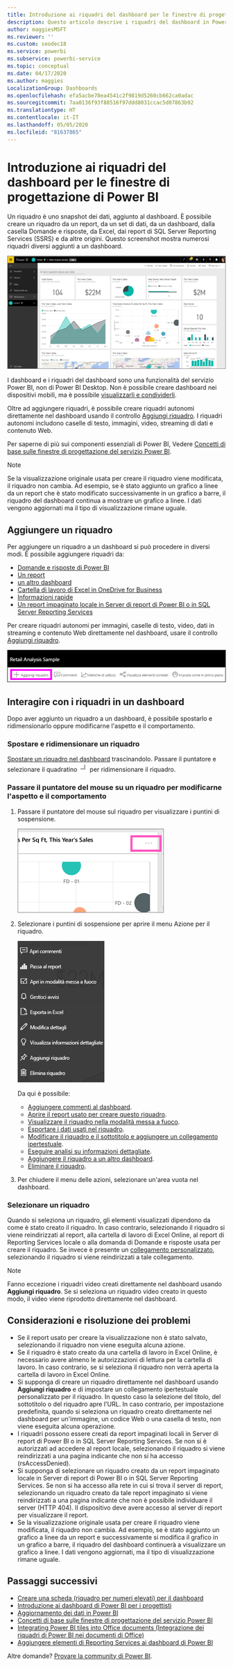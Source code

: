 ```yaml
---
title: Introduzione ai riquadri del dashboard per le finestre di progettazione di Power BI
description: Questo articolo descrive i riquadri del dashboard in Power BI, inclusi i riquadri creati dai report di SQL Server Reporting Services (SSRS).
author: maggiesMSFT
ms.reviewer: ''
ms.custom: seodec18
ms.service: powerbi
ms.subservice: powerbi-service
ms.topic: conceptual
ms.date: 04/17/2020
ms.author: maggies
LocalizationGroup: Dashboards
ms.openlocfilehash: efa5acbe70ea4541c2f9819d5260cb662ca0adac
ms.sourcegitcommit: 7aa0136f93f88516f97ddd8031ccac5d07863b92
ms.translationtype: HT
ms.contentlocale: it-IT
ms.lasthandoff: 05/05/2020
ms.locfileid: "81637865"
---
```

# <a name="intro-to-dashboard-tiles-for-power-bi-designers"></a>Introduzione ai riquadri del dashboard per le finestre di progettazione di Power BI

Un riquadro è uno snapshot dei dati, aggiunto al dashboard. È possibile creare un riquadro da un report, da un set di dati, da un dashboard, dalla casella Domande e risposte, da Excel, dai report di SQL Server Reporting Services (SSRS) e da altre origini.  Questo screenshot mostra numerosi riquadri diversi aggiunti a un dashboard.

![Dashboard di Power BI](media/service-dashboard-tiles/power-bi-dashboard.png)

I dashboard e i riquadri del dashboard sono una funzionalità del servizio Power BI, non di Power BI Desktop. Non è possibile creare dashboard nei dispositivi mobili, ma è possibile [visualizzarli e condividerli](mobile-apps-view-dashboard.md).

Oltre ad aggiungere riquadri, è possibile creare riquadri autonomi direttamente nel dashboard usando il controllo [Aggiungi riquadro](service-dashboard-add-widget.md). I riquadri autonomi includono caselle di testo, immagini, video, streaming di dati e contenuto Web.

Per saperne di più sui componenti essenziali di Power BI, Vedere [Concetti di base sulle finestre di progettazione del servizio Power BI](service-basic-concepts.md).

> [!NOTE]
> Se la visualizzazione originale usata per creare il riquadro viene modificata, il riquadro non cambia.  Ad esempio, se è stato aggiunto un grafico a linee da un report che è stato modificato successivamente in un grafico a barre, il riquadro del dashboard continua a mostrare un grafico a linee. I dati vengono aggiornati ma il tipo di visualizzazione rimane uguale.
> 
> 

## <a name="pin-a-tile"></a>Aggiungere un riquadro
Per aggiungere un riquadro a un dashboard si può procedere in diversi modi. È possibile aggiungere riquadri da:

* [Domande e risposte di Power BI](service-dashboard-pin-tile-from-q-and-a.md)
* [Un report](service-dashboard-pin-tile-from-report.md)
* [un altro dashboard](service-pin-tile-to-another-dashboard.md)
* [Cartella di lavoro di Excel in OneDrive for Business](service-dashboard-pin-tile-from-excel.md)
* [Informazioni rapide](service-insights.md)
* [Un report impaginato locale in Server di report di Power BI o in SQL Server Reporting Services](https://docs.microsoft.com/sql/reporting-services/pin-reporting-services-items-to-power-bi-dashboards)

Per creare riquadri autonomi per immagini, caselle di testo, video, dati in streaming e contenuto Web direttamente nel dashboard, usare il controllo [Aggiungi riquadro](service-dashboard-add-widget.md).

  ![Icona Aggiungi riquadro](media/service-dashboard-tiles/add_widgetnew.png)

## <a name="interact-with-tiles-on-a-dashboard"></a>Interagire con i riquadri in un dashboard
Dopo aver aggiunto un riquadro a un dashboard, è possibile spostarlo e ridimensionarlo oppure modificarne l'aspetto e il comportamento.

### <a name="move-and-resize-a-tile"></a>Spostare e ridimensionare un riquadro
[Spostare un riquadro nel dashboard](service-dashboard-edit-tile.md) trascinandolo. Passare il puntatore e selezionare il quadratino ![Quadratino del riquadro](media/service-dashboard-tiles/resize-handle.jpg) per ridimensionare il riquadro.

### <a name="hover-over-a-tile-to-change-the-appearance-and-behavior"></a>Passare il puntatore del mouse su un riquadro per modificarne l'aspetto e il comportamento
1. Passare il puntatore del mouse sul riquadro per visualizzare i puntini di sospensione.
   
    ![Riquadro con puntini di sospensione](media/service-dashboard-tiles/ellipses_new.png)
2. Selezionare i puntini di sospensione per aprire il menu Azione per il riquadro.
   
    ![Icona dei puntini di sospensione](media/service-dashboard-tiles/power-bi-tile-menu.png)
   
    Da qui è possibile:
   
     * [Aggiungere commenti al dashboard](consumer/end-user-comment.md).
     * [Aprire il report usato per creare questo riquadro](service-reports.md).  
     * [Visualizzare il riquadro nella modalità messa a fuoco](service-focus-mode.md).   
     * [Esportare i dati usati nel riquadro](visuals/power-bi-visualization-export-data.md).
     * [Modificare il riquadro e il sottotitolo e aggiungere un collegamento ipertestuale](service-dashboard-edit-tile.md). 
     * [Eseguire analisi su informazioni dettagliate](service-insights.md). 
     * [Aggiungere il riquadro a un altro dashboard](service-pin-tile-to-another-dashboard.md).
     * [Eliminare il riquadro](service-dashboard-edit-tile.md).

3. Per chiudere il menu delle azioni, selezionare un'area vuota nel dashboard.

### <a name="select-a-tile"></a>Selezionare un riquadro
Quando si seleziona un riquadro, gli elementi visualizzati dipendono da come è stato creato il riquadro. In caso contrario, selezionando il riquadro si viene reindirizzati al report, alla cartella di lavoro di Excel Online, al report di Reporting Services locale o alla domanda di Domande e risposte usata per creare il riquadro. Se invece è presente un [collegamento personalizzato](service-dashboard-edit-tile.md), selezionando il riquadro si viene reindirizzati a tale collegamento.

> [!NOTE]
> Fanno eccezione i riquadri video creati direttamente nel dashboard usando **Aggiungi riquadro**. Se si seleziona un riquadro video creato in questo modo, il video viene riprodotto direttamente nel dashboard.   
> 
> 

## <a name="considerations-and-troubleshooting"></a>Considerazioni e risoluzione dei problemi

* Se il report usato per creare la visualizzazione non è stato salvato, selezionando il riquadro non viene eseguita alcuna azione.
* Se il riquadro è stato creato da una cartella di lavoro in Excel Online, è necessario avere almeno le autorizzazioni di lettura per la cartella di lavoro. In caso contrario, se si seleziona il riquadro non verrà aperta la cartella di lavoro in Excel Online.
* Si supponga di creare un riquadro direttamente nel dashboard usando **Aggiungi riquadro** e di impostare un collegamento ipertestuale personalizzato per il riquadro. In questo caso la selezione del titolo, del sottotitolo o del riquadro apre l'URL. In caso contrario, per impostazione predefinita, quando si seleziona un riquadro creato direttamente nel dashboard per un'immagine, un codice Web o una casella di testo, non viene eseguita alcuna operazione.
* I riquadri possono essere creati da report impaginati locali in Server di report di Power BI o in SQL Server Reporting Services. Se non si è autorizzati ad accedere al report locale, selezionando il riquadro si viene reindirizzati a una pagina indicante che non si ha accesso (rsAccessDenied).
* Si supponga di selezionare un riquadro creato da un report impaginato locale in Server di report di Power BI o in SQL Server Reporting Services. Se non si ha accesso alla rete in cui si trova il server di report, selezionando un riquadro creato da tale report impaginato si viene reindirizzati a una pagina indicante che non è possibile individuare il server (HTTP 404). Il dispositivo deve avere accesso al server di report per visualizzare il report.
* Se la visualizzazione originale usata per creare il riquadro viene modificata, il riquadro non cambia. Ad esempio, se è stato aggiunto un grafico a linee da un report e successivamente si modifica il grafico in un grafico a barre, il riquadro del dashboard continuerà a visualizzare un grafico a linee. I dati vengono aggiornati, ma il tipo di visualizzazione rimane uguale.

## <a name="next-steps"></a>Passaggi successivi
- [Creare una scheda (riquadro per numeri elevati) per il dashboard](power-bi-visualization-card.md)
- [Introduzione ai dashboard di Power BI per i progettisti](service-dashboards.md)  
- [Aggiornamento dei dati in Power BI](refresh-data.md)
- [Concetti di base sulle finestre di progettazione del servizio Power BI](service-basic-concepts.md)
- [Integrating Power BI tiles into Office documents (Integrazione dei riquadri di Power BI nei documenti di Office)](https://blogs.msdn.com/b/powerbidev/archive/2015/09/28/integrating-power-bi-tiles-into-office-documents.aspx)
- [Aggiungere elementi di Reporting Services ai dashboard di Power BI](https://msdn.microsoft.com/library/mt604784.aspx)

Altre domande? [Provare la community di Power BI](https://community.powerbi.com/).

